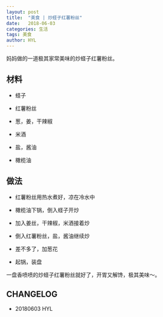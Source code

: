 ```yaml
---
layout: post
title:  "美食 | 炒蛏子红薯粉丝"
date:   2018-06-03
categories: 生活
tags: 美食
author: HYL
---
```


妈妈做的一道极其家常美味的炒蛏子红薯粉丝。


## 材料

- 蛏子

- 红薯粉丝

- 葱，姜，干辣椒

- 米酒

- 盐，酱油

- 橄榄油


## 做法

- 红薯粉丝用热水煮好，凉在冷水中

- 橄榄油下锅，倒入蛏子开炒

- 加入姜丝，干辣椒，米酒接着炒

- 倒入红薯粉丝，盐，酱油继续炒

- 差不多了，加葱花

- 起锅，装盘

一盘香喷喷的炒蛏子红薯粉丝就好了，开胃又解馋，极其美味～。




## CHANGELOG

- 20180603 HYL
